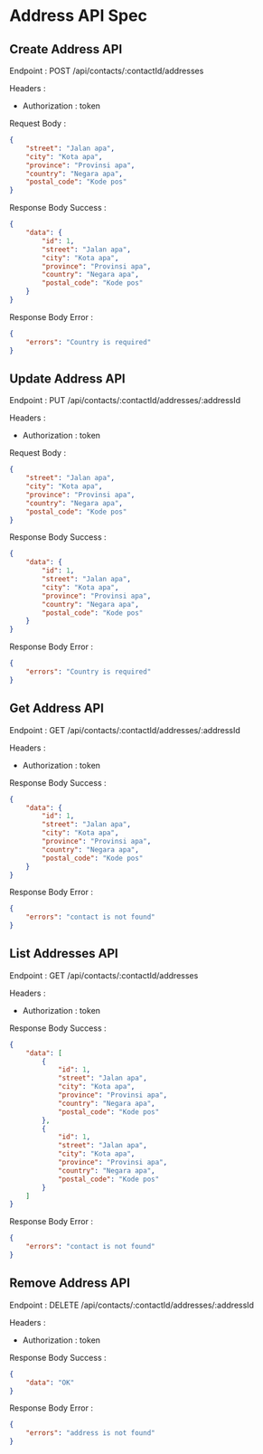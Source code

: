 # Address API Spec

## Create Address API

Endpoint : POST /api/contacts/:contactId/addresses

Headers :

-   Authorization : token

Request Body :

```json
{
    "street": "Jalan apa",
    "city": "Kota apa",
    "province": "Provinsi apa",
    "country": "Negara apa",
    "postal_code": "Kode pos"
}
```

Response Body Success :

```json
{
    "data": {
        "id": 1,
        "street": "Jalan apa",
        "city": "Kota apa",
        "province": "Provinsi apa",
        "country": "Negara apa",
        "postal_code": "Kode pos"
    }
}
```

Response Body Error :

```json
{
    "errors": "Country is required"
}
```

## Update Address API

Endpoint : PUT /api/contacts/:contactId/addresses/:addressId

Headers :

-   Authorization : token

Request Body :

```json
{
    "street": "Jalan apa",
    "city": "Kota apa",
    "province": "Provinsi apa",
    "country": "Negara apa",
    "postal_code": "Kode pos"
}
```

Response Body Success :

```json
{
    "data": {
        "id": 1,
        "street": "Jalan apa",
        "city": "Kota apa",
        "province": "Provinsi apa",
        "country": "Negara apa",
        "postal_code": "Kode pos"
    }
}
```

Response Body Error :

```json
{
    "errors": "Country is required"
}
```

## Get Address API

Endpoint : GET /api/contacts/:contactId/addresses/:addressId

Headers :

-   Authorization : token

Response Body Success :

```json
{
    "data": {
        "id": 1,
        "street": "Jalan apa",
        "city": "Kota apa",
        "province": "Provinsi apa",
        "country": "Negara apa",
        "postal_code": "Kode pos"
    }
}
```

Response Body Error :

```json
{
    "errors": "contact is not found"
}
```

## List Addresses API

Endpoint : GET /api/contacts/:contactId/addresses

Headers :

-   Authorization : token

Response Body Success :

```json
{
    "data": [
        {
            "id": 1,
            "street": "Jalan apa",
            "city": "Kota apa",
            "province": "Provinsi apa",
            "country": "Negara apa",
            "postal_code": "Kode pos"
        },
        {
            "id": 1,
            "street": "Jalan apa",
            "city": "Kota apa",
            "province": "Provinsi apa",
            "country": "Negara apa",
            "postal_code": "Kode pos"
        }
    ]
}
```

Response Body Error :

```json
{
    "errors": "contact is not found"
}
```

## Remove Address API

Endpoint : DELETE /api/contacts/:contactId/addresses/:addressId

Headers :

-   Authorization : token

Response Body Success :

```json
{
    "data": "OK"
}
```

Response Body Error :

```json
{
    "errors": "address is not found"
}
```

